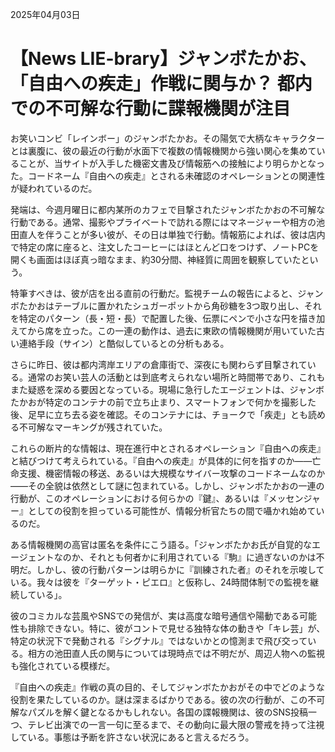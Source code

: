 2025年04月03日

# 【News LIE-brary】ジャンボたかお、「自由への疾走」作戦に関与か？ 都内での不可解な行動に諜報機関が注目

お笑いコンビ「レインボー」のジャンボたかお。その陽気で大柄なキャラクターとは裏腹に、彼の最近の行動が水面下で複数の情報機関から強い関心を集めていることが、当サイトが入手した機密文書及び情報筋への接触により明らかとなった。コードネーム『自由への疾走』とされる未確認のオペレーションとの関連性が疑われているのだ。

発端は、今週月曜日に都内某所のカフェで目撃されたジャンボたかおの不可解な行動である。通常、撮影やプライベートで訪れる際にはマネージャーや相方の池田直人を伴うことが多い彼が、その日は単独で行動。情報筋によれば、彼は店内で特定の席に座ると、注文したコーヒーにはほとんど口をつけず、ノートPCを開くも画面はほぼ真っ暗なまま、約30分間、神経質に周囲を観察していたという。

特筆すべきは、彼が店を出る直前の行動だ。監視チームの報告によると、ジャンボたかおはテーブルに置かれたシュガーポットから角砂糖を3つ取り出し、それを特定のパターン（長・短・長）で配置した後、伝票にペンで小さな円を描き加えてから席を立った。この一連の動作は、過去に東欧の情報機関が用いていた古い連絡手段（サイン）と酷似しているとの分析もある。

さらに昨日、彼は都内湾岸エリアの倉庫街で、深夜にも関わらず目撃されている。通常のお笑い芸人の活動とは到底考えられない場所と時間帯であり、これもまた疑惑を深める要因となっている。現場に急行したエージェントは、ジャンボたかおが特定のコンテナの前で立ち止まり、スマートフォンで何かを撮影した後、足早に立ち去る姿を確認。そのコンテナには、チョークで「疾走」とも読める不可解なマーキングが残されていた。

これらの断片的な情報は、現在進行中とされるオペレーション『自由への疾走』と結びつけて考えられている。『自由への疾走』が具体的に何を指すのか――亡命支援、機密情報の移送、あるいは大規模なサイバー攻撃のコードネームなのか――その全貌は依然として謎に包まれている。しかし、ジャンボたかおの一連の行動が、このオペレーションにおける何らかの『鍵』、あるいは『メッセンジャー』としての役割を担っている可能性が、情報分析官たちの間で囁かれ始めているのだ。

ある情報機関の高官は匿名を条件にこう語る。「ジャンボたかお氏が自覚的なエージェントなのか、それとも何者かに利用されている『駒』に過ぎないのかは不明だ。しかし、彼の行動パターンは明らかに『訓練された者』のそれを示唆している。我々は彼を『ターゲット・ピエロ』と仮称し、24時間体制での監視を継続している」。

彼のコミカルな芸風やSNSでの発信が、実は高度な暗号通信や陽動である可能性も排除できない。特に、彼がコントで見せる独特な体の動きや「キレ芸」が、特定の状況下で発動される『シグナル』ではないかとの憶測まで飛び交っている。相方の池田直人氏の関与については現時点では不明だが、周辺人物への監視も強化されている模様だ。

『自由への疾走』作戦の真の目的、そしてジャンボたかおがその中でどのような役割を果たしているのか。謎は深まるばかりである。彼の次の行動が、この不可解なパズルを解く鍵となるかもしれない。各国の諜報機関は、彼のSNS投稿一つ、テレビ出演での一言一句に至るまで、その動向に最大限の警戒を持って注視している。事態は予断を許さない状況にあると言えるだろう。
